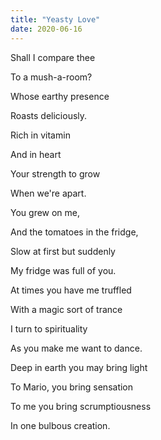 ```yaml
---
title: "Yeasty Love"
date: 2020-06-16
---
```


Shall I compare thee

To a mush-a-room?

Whose earthy presence

Roasts deliciously. 



Rich in vitamin

And in heart

Your strength to grow 

When we're apart.



You grew on me,

And the tomatoes in the fridge,

Slow at first but suddenly

My fridge was full of you.



At times you have me truffled

With a magic sort of trance

I turn to spirituality 

As you make me want to dance.



Deep in earth you may bring light

To Mario, you bring sensation

To me you bring scrumptiousness 

In one bulbous creation.
